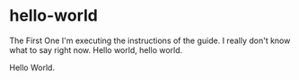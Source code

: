 # hello-world
The First One
I'm executing the instructions of the guide. I really don't know what to say right now. Hello world, hello world.

Hello World.
